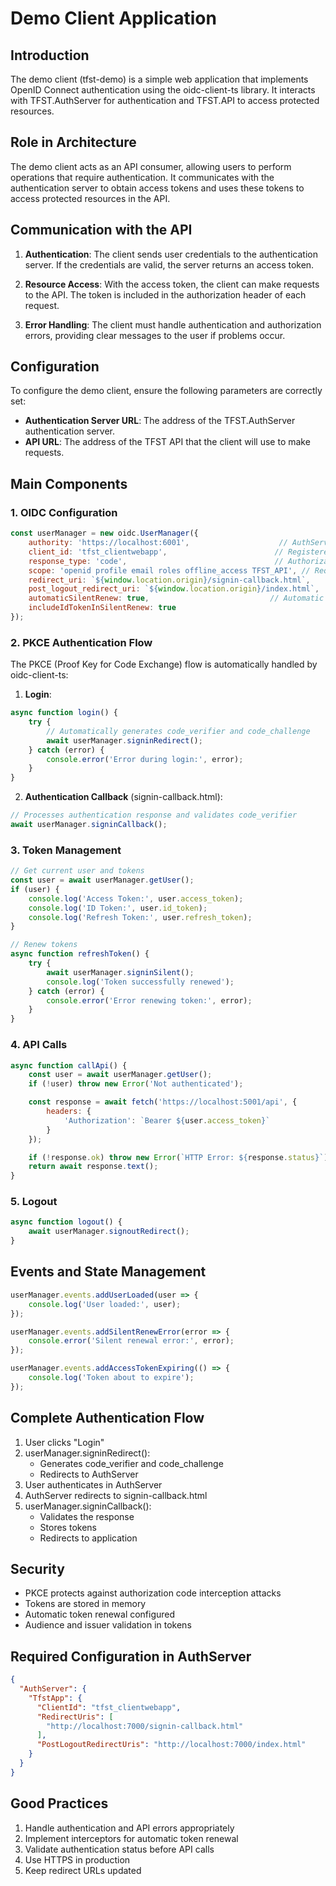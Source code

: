 # Demo Client Application

## Introduction

The demo client (tfst-demo) is a simple web application that implements OpenID Connect authentication using the oidc-client-ts library. It interacts with TFST.AuthServer for authentication and TFST.API to access protected resources.

## Role in Architecture

The demo client acts as an API consumer, allowing users to perform operations that require authentication. It communicates with the authentication server to obtain access tokens and uses these tokens to access protected resources in the API.

## Communication with the API

1. **Authentication**: The client sends user credentials to the authentication server. If the credentials are valid, the server returns an access token.
   
2. **Resource Access**: With the access token, the client can make requests to the API. The token is included in the authorization header of each request.

3. **Error Handling**: The client must handle authentication and authorization errors, providing clear messages to the user if problems occur.

## Configuration

To configure the demo client, ensure the following parameters are correctly set:

- **Authentication Server URL**: The address of the TFST.AuthServer authentication server.
- **API URL**: The address of the TFST API that the client will use to make requests.

## Main Components

### 1. OIDC Configuration

```javascript
const userManager = new oidc.UserManager({
    authority: 'https://localhost:6001',                    // AuthServer URL
    client_id: 'tfst_clientwebapp',                        // Registered client ID
    response_type: 'code',                                 // Authorization code flow
    scope: 'openid profile email roles offline_access TFST_API', // Requested scopes
    redirect_uri: `${window.location.origin}/signin-callback.html`,
    post_logout_redirect_uri: `${window.location.origin}/index.html`,
    automaticSilentRenew: true,                           // Automatic token renewal
    includeIdTokenInSilentRenew: true
});
```

### 2. PKCE Authentication Flow

The PKCE (Proof Key for Code Exchange) flow is automatically handled by oidc-client-ts:

1. **Login**:
```javascript
async function login() {
    try {
        // Automatically generates code_verifier and code_challenge
        await userManager.signinRedirect();
    } catch (error) {
        console.error('Error during login:', error);
    }
}
```

2. **Authentication Callback** (signin-callback.html):
```javascript
// Processes authentication response and validates code_verifier
await userManager.signinCallback();
```

### 3. Token Management

```javascript
// Get current user and tokens
const user = await userManager.getUser();
if (user) {
    console.log('Access Token:', user.access_token);
    console.log('ID Token:', user.id_token);
    console.log('Refresh Token:', user.refresh_token);
}

// Renew tokens
async function refreshToken() {
    try {
        await userManager.signinSilent();
        console.log('Token successfully renewed');
    } catch (error) {
        console.error('Error renewing token:', error);
    }
}
```

### 4. API Calls

```javascript
async function callApi() {
    const user = await userManager.getUser();
    if (!user) throw new Error('Not authenticated');

    const response = await fetch('https://localhost:5001/api', {
        headers: {
            'Authorization': `Bearer ${user.access_token}`
        }
    });

    if (!response.ok) throw new Error(`HTTP Error: ${response.status}`);
    return await response.text();
}
```

### 5. Logout

```javascript
async function logout() {
    await userManager.signoutRedirect();
}
```

## Events and State Management

```javascript
userManager.events.addUserLoaded(user => {
    console.log('User loaded:', user);
});

userManager.events.addSilentRenewError(error => {
    console.error('Silent renewal error:', error);
});

userManager.events.addAccessTokenExpiring(() => {
    console.log('Token about to expire');
});
```

## Complete Authentication Flow

1. User clicks "Login"
2. userManager.signinRedirect():
   - Generates code_verifier and code_challenge
   - Redirects to AuthServer
3. User authenticates in AuthServer
4. AuthServer redirects to signin-callback.html
5. userManager.signinCallback():
   - Validates the response
   - Stores tokens
   - Redirects to application

## Security

- PKCE protects against authorization code interception attacks
- Tokens are stored in memory
- Automatic token renewal configured
- Audience and issuer validation in tokens

## Required Configuration in AuthServer

```json
{
  "AuthServer": {
    "TfstApp": {
      "ClientId": "tfst_clientwebapp",
      "RedirectUris": [
        "http://localhost:7000/signin-callback.html"
      ],
      "PostLogoutRedirectUris": "http://localhost:7000/index.html"
    }
  }
}
```

## Good Practices

1. Handle authentication and API errors appropriately
2. Implement interceptors for automatic token renewal
3. Validate authentication status before API calls
4. Use HTTPS in production
5. Keep redirect URLs updated